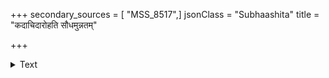 +++
secondary_sources = [ "MSS_8517",]
jsonClass = "Subhaashita"
title = "कदाचिदारोहति सौधमुन्नतम्"

+++

<details><summary>Text</summary>

कदाचिदारोहति सौधमुन्नतं कदाचिदायाति धरातलं पुनः।  
कदाचिदास्यं विनिवेश्य जालके प्रियं नवोढा तु सलज्जमीक्षते॥
</details>
